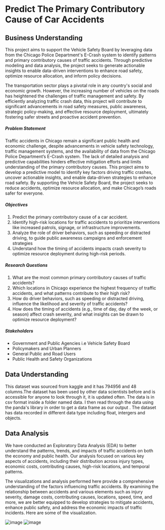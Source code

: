 # Predict The Primary Contributory Cause of Car Accidents

## Business Understanding

This project aims to support the Vehicle Safety Board by leveraging data from the Chicago Police Department's E-Crash system to identify patterns and primary contributory causes of traffic accidents. Through predictive modeling and data analysis, the project seeks to generate actionable insights to enable data-driven interventions to enhance road safety, optimize resource allocation, and inform policy decisions.

The transportation sector plays a pivotal role in any country's social and economic growth. However, the increasing number of vehicles on the roads has heightened the challenges of traffic management and safety. By efficiently analyzing traffic crash data, this project will contribute to significant advancements in road safety measures, public awareness, strategic policy-making, and effective resource deployment, ultimately fostering safer streets and proactive accident prevention.

##### Problem Statement

Traffic accidents in Chicago remain a significant public health and economic challenge, despite advancements in vehicle safety technology, traffic management systems, and the availability of data from the Chicago Police Department’s E-Crash system. The lack of detailed analysis and predictive capabilities hinders effective mitigation efforts and limits understanding of the primary contributory causes. This project aims to develop a predictive model to identify key factors driving traffic crashes, uncover actionable insights, and enable data-driven strategies to enhance road safety. By supporting the Vehicle Safety Board, the project seeks to reduce accidents, optimize resource allocation, and make Chicago’s roads safer for everyone.

##### Objectives

1. Predict the primary contributory cause of a car accident.
2. Identify high-risk locations for traffic accidents to prioritize interventions like increased patrols, signage, or infrastructure improvements.
3. Analyze the role of driver behaviors, such as speeding or distracted driving, to guide public awareness campaigns and enforcement strategies
4. Understand how the timing of accidents impacts crash severity to optimize resource deployment during high-risk periods.

##### Research Questions

1. What are the most common primary contributory causes of traffic accidents?
2. Which locations in Chicago experience the highest frequency of traffic accidents, and what patterns contribute to their high risk?
3. How do driver behaviors, such as speeding or distracted driving, influence the likelihood and severity of traffic accidents?
4. How does the timing of accidents (e.g., time of day, day of the week, or season) affect crash severity, and what insights can be drawn to optimize resource deployment?

##### Stakeholders

- Government and Public Agencies i.e Vehicle Safety Board
- Policymakers and Urban Planners
- General Public and Road Users
- Public Health and Safety Organizations

## Data Understanding

This dataset was sourced from kaggle and it has 794956 and 48 columns.The dataset has been used by other data scientists before and is accessible for anyone to look through it, it is updated often. The data is in csv format inside a folder named data. I then read through the data using the panda's library in order to get a data frame as our output . The dataset has data recorded in different data type including float, intergers and objects.

## Data Analysis

We have conducted an Exploratory Data Analysis (EDA) to better understand the patterns, trends, and impacts of traffic accidents on both the economy and public health. Our analysis focused on various key aspects of accidents, including their distribution across injury types, economic costs, contributing causes, high-risk locations, and temporal patterns.

The visualizations and analysis performed here provide a comprehensive understanding of the factors influencing traffic accidents. By examining the relationship between accidents and various elements such as injury severity, damage costs, contributing causes, locations, speed, time, and more, we are better equipped to develop strategies to mitigate accidents, enhance public safety, and address the economic impacts of traffic incidents.
Here are some of the visualization.

![image](https://github.com/user-attachments/assets/4deb39d1-e3b7-4105-b664-0d1c86d10b50)
![image](https://github.com/user-attachments/assets/2adbf64d-ecda-4af4-a37e-2b97cb7648e5)





